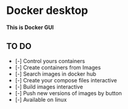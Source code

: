 # **Docker desktop**

**This is Docker GUI**

## **TO DO**
* [-] Control yours containers
* [-] Create containers from Images
* [-] Search images in docker hub
* [-] Create your compose files interactive
* [-] Build images interactive
* [-] Push new versions of images by button
* [-] Available on linux